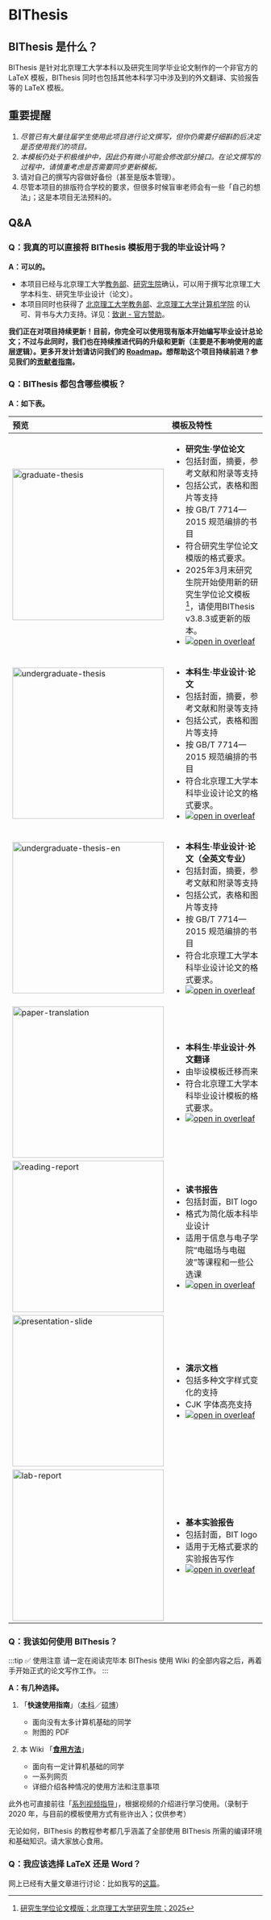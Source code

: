 # BIThesis

## BIThesis 是什么？

BIThesis 是针对北京理工大学本科以及研究生同学毕业论文制作的一个非官方的 LaTeX 模板，BIThesis 同时也包括其他本科学习中涉及到的外文翻译、实验报告等的 LaTeX 模板。

## 重要提醒

1. _尽管已有大量往届学生使用此项目进行论文撰写，但你仍需要仔细斟酌后决定是否使用我们的项目。_
2. _本模板仍处于积极维护中，因此仍有微小可能会修改部分接口。在论文撰写的过程中，请慎重考虑是否需要同步更新模板。_
3. 请对自己的撰写内容做好备份（甚至是版本管理）。
4. 尽管本项目的排版符合学校的要求，但很多时候盲审老师会有一些「自己的想法」；这是本项目无法预料的。

## Q&A

### Q：我真的可以直接将 BIThesis 模板用于我的毕业设计吗？

**A：可以的。**

- 本项目已经与北京理工大学[教务部](https://mp.weixin.qq.com/s/I1SsP9VSaQ90a_2tW4zQUg)、[研究生院](https://grd.bit.edu.cn/xwgz/xwgz2/wjxz_xwgz/b117824.htm)确认，可以用于撰写北京理工大学本科生、研究生毕业设计（论文）。
- 本项目同时也获得了 [北京理工大学教务部](https://jwb.bit.edu.cn/)、[北京理工大学计算机学院](https://cs.bit.edu.cn/) 的认可、背书与大力支持。详见：[致谢 - 官方赞助](./acknowledgements.md)。

**我们正在对项目持续更新！目前，你完全可以使用现有版本开始编写毕业设计总论文；不过与此同时，我们也在持续推进代码的升级和更新（主要是不影响使用的底层逻辑）。更多开发计划请访问我们的 [Roadmap](https://github.com/BITNP/BIThesis/projects)。想帮助这个项目持续前进？参见我们的[贡献者指南](https://github.com/BITNP/BIThesis/blob/main/contributing-zh.md)。**

### Q：BIThesis 都包含哪些模板？

**A：如下表。**

| 预览                                                                                                         | 模板及特性                                                                                                                                                                                                                                                                                                                                                                    |
| :----------------------------------------------------------------------------------------------------------- | :---------------------------------------------------------------------------------------------------------------------------------------------------------------------------------------------------------------------------------------------------------------------------------------------------------------------------------------------------------------------------- |
| <img src="https://s2.loli.net/2022/03/29/MbXe7dFnDNxUuTa.png" width="300px" alt="graduate-thesis" />         | <ul><li>**研究生·学位论文**</li><li>包括封面，摘要，参考文献和附录等支持</li><li>包括公式，表格和图片等支持</li><li>按 GB/T 7714—2015 规范编排的书目</li><li>符合研究生学位论文模版的格式要求。</li><li>2025年3月末研究生院开始使用新的研究生学位论文模板[^1]，请使用BIThesis v3.8.3或更新的版本。</li><li>[![open in overleaf][open-in-overleaf]][graduate-thesis]</li></ul> |
| <img src="https://s2.loli.net/2023/04/07/zJBgZwrdtUQGNjp.png" width="300px" alt="undergraduate-thesis" />    | <ul><li>**本科生·毕业设计·论文**</li><li>包括封面，摘要，参考文献和附录等支持</li><li>包括公式，表格和图片等支持</li><li>按 GB/T 7714—2015 规范编排的书目</li><li>符合北京理工大学本科毕业设计论文的格式要求。</li><li>[![open in overleaf][open-in-overleaf]][undergraduate-thesis]</li></ul>                                                                                |
| <img src="https://s2.loli.net/2022/09/04/kd6PDqusBciAn7Q.png" width="300px" alt="undergraduate-thesis-en" /> | <ul><li>**本科生·毕业设计·论文（全英文专业）**</li><li>包括封面，摘要，参考文献和附录等支持</li><li>包括公式，表格和图片等支持</li><li>按 GB/T 7714—2015 规范编排的书目</li><li>符合北京理工大学本科毕业设计论文的格式要求。</li><li>[![open in overleaf][open-in-overleaf]][undergraduate-thesis-en]</li></ul>                                                               |
| <img src="https://s2.loli.net/2023/04/07/Q7H8kYbteBldENZ.png" width="300px" alt="paper-translation" />       | <ul><li>**本科生·毕业设计·外文翻译**</li><li>由毕设模板迁移而来</li><li>符合北京理工大学本科毕业设计模板的格式要求。</li><li>[![open in overleaf][open-in-overleaf]][paper-translation]</li></ul>                                                                                                                                                                             |
| <img src="https://s2.loli.net/2023/07/31/rITfyK2Le9NjJCk.png" width="300px" alt="reading-report" />          | <ul><li>**读书报告**</li><li>包括封面，BIT logo</li><li>格式为简化版本科毕业设计</li><li>适用于信息与电子学院“电磁场与电磁波”等课程和一些公选课</li><li>[![open in overleaf][open-in-overleaf]][reading-report]</li></ul>                                                                                                                                                     |
| <img src="https://s2.loli.net/2022/01/02/ezCsDZnYf2LHSIk.png" width="300px" alt="presentation-slide" />      | <ul><li>**演示文档**</li><li>包括多种文字样式变化的支持</li><li>CJK 字体高亮支持</li><li>[![open in overleaf][open-in-overleaf]][presentation-slide]</li></ul>                                                                                                                                                                                                                |
| <img src="https://i.loli.net/2020/03/08/txzGcKv9YSel3IX.png" width="300px" alt="lab-report" />               | <ul><li>**基本实验报告**</li><li>包括封面，BIT logo</li><li>适用于无格式要求的实验报告写作</li><li>[![open in overleaf][open-in-overleaf]][lab-report]</li></ul>                                                                                                                                                                                                              |

### Q：我该如何使用 BIThesis？

:::tip ✅ 使用注意
请一定在阅读完毕本 BIThesis 使用 Wiki 的全部内容之后，再着手开始正式的论文写作工作。
:::

**A：有几种选择。**

1. 「**快速使用指南**」（[本科][undergraduate-handbook]／[硕博][graduate-handbook]）

   - 面向没有太多计算机基础的同学
   - 附图的 PDF

2. 本 Wiki 「[**食用方法**](./intro.md)」

   - 面向有一定计算机基础的同学
   - 一系列网页
   - 详细介绍各种情况的使用方法和注意事项

此外也可直接前往「[系列视频指导](../video/intro.md)」，根据视频的介绍进行学习使用。（录制于 2020 年，与目前的模板使用方式有些许出入；仅供参考）

无论如何，BIThesis 的教程参考都几乎涵盖了全部使用 BIThesis 所需的编译环境和基础知识。请大家放心食用。

### Q：我应该选择 LaTeX 还是 Word？

网上已经有大量文章进行讨论：比如我写的[这篇](https://blog.fkynjyq.com/should-i-choose-between-bithesis-or-word)。

[undergraduate-thesis-en]: https://cn.overleaf.com/docs?engine=xelatex&snip_uri=https://github.com/BITNP/BIThesis/releases/latest/download/undergraduate-thesis-en.zip
[undergraduate-thesis]: https://cn.overleaf.com/docs?engine=xelatex&snip_uri=https://github.com/BITNP/BIThesis/releases/latest/download/undergraduate-thesis.zip
[reading-report]: https://cn.overleaf.com/docs?engine=xelatex&snip_uri=https://github.com/BITNP/BIThesis/releases/latest/download/reading-report.zip
[presentation-slide]: https://cn.overleaf.com/docs?engine=xelatex&snip_uri=https://github.com/BITNP/BIThesis/releases/latest/download/presentation-slide.zip
[paper-translation]: https://cn.overleaf.com/docs?engine=xelatex&snip_uri=https://github.com/BITNP/BIThesis/releases/latest/download/paper-translation.zip
[lab-report]: https://cn.overleaf.com/docs?engine=xelatex&snip_uri=https://github.com/BITNP/BIThesis/releases/latest/download/lab-report.zip
[graduate-thesis]: https://cn.overleaf.com/docs?engine=xelatex&snip_uri=https://github.com/BITNP/BIThesis/releases/latest/download/graduate-thesis.zip
[open-in-overleaf]: https://img.shields.io/badge/open%20in-Overleaf-46a247?logo=overleaf&logoColor=white&labelColor=2b2b2b
[undergraduate-handbook]: https://github.com/BITNP/BIThesis/releases/latest/download/undergraduate-handbook.pdf
[graduate-handbook]: https://github.com/BITNP/BIThesis/releases/latest/download/graduate-handbook.pdf

[^1]: [研究生学位论文模版；北京理工大学研究生院；2025](https://grd.bit.edu.cn/xwgz/xwgz2/wjxz_xwgz/b119746.htm)

